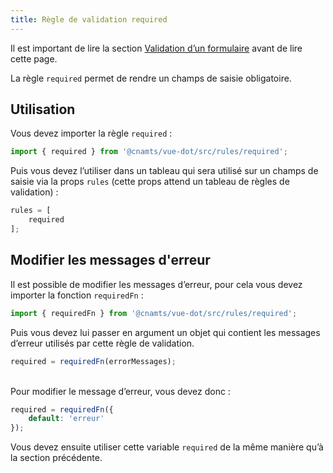 ```yaml
---
title: Règle de validation required
---
```


Il est important de lire la section [Validation d’un formulaire](/guides/validation-formulaire#validation-du-formulaire) avant de lire cette page.

La règle `required` permet de rendre un champs de saisie obligatoire.

## Utilisation

<doc-indent>

Vous devez importer la règle `required` :

</doc-indent>

```ts
import { required } from '@cnamts/vue-dot/src/rules/required';
```

Puis vous devez l’utiliser dans un tableau qui sera utilisé sur un champs de saisie via la props `rules` (cette props attend un tableau de règles de validation) :

```ts
rules = [
    required
];
```

## Modifier les messages d'erreur

<doc-indent>

Il est possible de modifier les messages d’erreur, pour cela vous devez importer la fonction `requiredFn` :

</doc-indent>

```ts
import { requiredFn } from '@cnamts/vue-dot/src/rules/required';
```

Puis vous devez lui passer en argument un objet qui contient les messages d’erreur utilisés par cette règle de validation.

```ts
required = requiredFn(errorMessages);
```

<doc-api name="rules/required"></doc-api>

<br>Pour modifier le message d’erreur, vous devez donc :

```ts
required = requiredFn({
    default: 'erreur'
});
```

Vous devez ensuite utiliser cette variable `required` de la même manière qu’à la section précédente.
